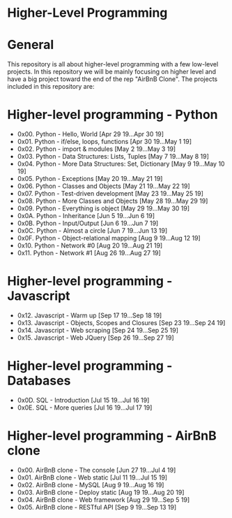 # **Higher-Level Programming**

# **General**

This repository is all about higher-level programming with a few low-level projects.
In this repository we will be mainly focusing on higher level and have a big project
toward the end of the rep "AirBnB Clone". The projects included in this repository are:

# **Higher-level programming - Python**

  * 0x00. Python - Hello, World [Apr 29 19...Apr 30 19]
  * 0x01. Python - if/else, loops, functions [Apr 30 19...May 1 19]
  * 0x02. Python - import & modules [May 2 19...May 3 19]
  * 0x03. Python - Data Structures: Lists, Tuples [May 7 19...May 8 19]
  * 0x04. Python - More Data Structures: Set, Dictionary [May 9 19...May 10 19]
  * 0x05. Python - Exceptions [May 20 19...May 21 19]
  * 0x06. Python - Classes and Objects [May 21 19...May 22 19]
  * 0x07. Python - Test-driven development [May 23 19...May 25 19]
  * 0x08. Python - More Classes and Objects [May 28 19...May 29 19]
  * 0x09. Python - Everything is object [May 29 19...May 30 19]
  * 0x0A. Python - Inheritance [Jun 5 19...Jun 6 19]
  * 0x0B. Python - Input/Output [Jun 6 19...Jun 7 19]
  * 0x0C. Python - Almost a circle [Jun 7 19...Jun 13 19]
  * 0x0F. Python - Object-relational mapping [Aug 9 19...Aug 12 19]
  * 0x10. Python - Network #0 [Aug 20 19...Aug 21 19]
  * 0x11. Python - Network #1 [Aug 26 19...Aug 27 19]

# **Higher-level programming - Javascript**

  *  0x12. Javascript - Warm up [Sep 17 19...Sep 18 19]
  *  0x13. Javascript - Objects, Scopes and Closures [Sep 23 19...Sep 24 19]
  *  0x14. Javascript - Web scraping [Sep 24 19...Sep 25 19]
  *  0x15. Javascript - Web JQuery [Sep 26 19...Sep 27 19]

# **Higher-level programming - Databases**

  * 0x0D. SQL - Introduction [Jul 15 19...Jul 16 19]
  * 0x0E. SQL - More queries [Jul 16 19...Jul 17 19]

# **Higher-level programming - AirBnB clone**

  * 0x00. AirBnB clone - The console [Jun 27 19...Jul 4 19]
  * 0x01. AirBnB clone - Web static [Jul 11 19...Jul 15 19]
  * 0x02. AirBnB clone - MySQL [Aug 9 19...Aug 16 19]
  * 0x03. AirBnB clone - Deploy static [Aug 19 19...Aug 20 19]
  * 0x04. AirBnB clone - Web framework [Aug 29 19...Sep 5 19]
  * 0x05. AirBnB clone - RESTful API [Sep 9 19...Sep 13 19]
